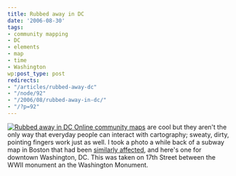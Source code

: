 ```yaml
---
title: Rubbed away in DC
date: '2006-08-30'
tags:
- community mapping
- DC
- elements
- map
- time
- Washington
wp:post_type: post
redirects:
- "/articles/rubbed-away-dc"
- "/node/92"
- "/2006/08/rubbed-away-in-dc/"
- "/?p=92"
---
```


  [ ![Rubbed away in DC](http://static.flickr.com/94/229805371_72e59c0279.jpg) ](http://www.flickr.com/photos/bensheldon/229805371/ "Photo Sharing")
  [Online community maps](http://mappingaccess.com "a directory of Cable Access Television stations") are cool but they aren't the only way that everyday people can interact with cartography; sweaty, dirty, pointing fingers work just as well. I took a photo a while back of a subway map in Boston that had been [similarly affected](http://island94.org/node/9), and here's one for downtown Washington, DC. This was taken on 17th Street between the WWII monument an the Washington Monument.
